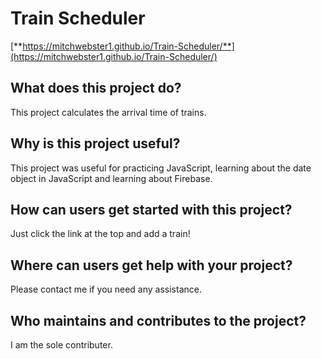 # Train Scheduler

[**https://mitchwebster1.github.io/Train-Scheduler/**](https://mitchwebster1.github.io/Train-Scheduler/)

## What does this project do?

This project calculates the arrival time of trains.

## Why is this project useful?

This project was useful for practicing JavaScript, learning about the date object in JavaScript and learning about Firebase.

## How can users get started with this project?

Just click the link at the top and add a train!

## Where can users get help with your project?

Please contact me if you need any assistance.

## Who maintains and contributes to the project?

I am the sole contributer.
